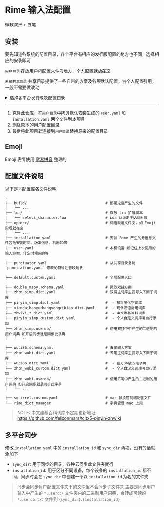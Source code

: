 # Rime 输入法配置

微软双拼 + 五笔

## 安装

要先知道各系统的配置目录，各个平台有相应的发行版配置的地方也不同，选择相应的安装即可

`用户目录` 存放用户的配置文件的地方，个人配置就放在这

`系统共享目录` 共享目录提供了一些自带的方案及各项默认配置，供个人配置引用，一般不需要做改动

<details>
<summary>选择各平台发行版及配置目录</summary>
<details>
<summary>Android</summary>
<details>
<summary>Trime</summary>

[Trime](https://github.com/osfans/trime)

- 用户目录：`/storage/emulated/0/Android/data/org.fcitx.fcitx5.android/files/data/rime/`
- 系统共享目录：`/data/user_de/0/org.fcitx.fcitx5.android/usr/share/rime-data/`

</details>
</details>

<details>
<summary>macOS</summary>
<details>
<summary>Squirrel</summary>

[Squirrel](https://github.com/rime/squirrel)

- 用户目录：`~/Library/Rime`
- 系统共享目录：`/Library/Input Methods/Squirrel.app/Contents/SharedSupport/`

</details>
</details>

<details>
<summary>UN*X</summary>
<details>
<summary>Fcitx</summary>

[Fcitx](https://github.com/fcitx/fcitx-rime)

- 用户目录：`~/.config/fcitx/rime`
</details>

<details>
<summary>Fcitx5</summary>

[Fcitx5](https://github.com/fcitx/fcitx5-rime)

- 用户目录：`~/.local/share/fcitx5/rime`
- 系统共享目录：`/usr/share/rime-data`
</details>

<details>
<summary>IBus</summary>

[IBus](https://github.com/rime/ibus-rime)

- 用户目录：`~/.config/ibus/rime`
- 系统共享目录：`/usr/share/rime-data/`
</details>
</details>

<details>
<summary>Windows</summary>
<details>
<summary>Weasel</summary>

[Weasel](https://github.com/rime/weasel)

- 用户目录：`%AppData%\Rime`
</details>
</details>
</details>

---

1. 克隆此仓库，在`用户目录`中拷贝默认安装生成的 `user.yaml` 和 `installation.yaml` 两个文件到本项目
2. 删除原本的用户配置目录
3. 最后将此项目软连接到`用户目录`替换原来的配置目录

## Emoji

Emoji 表情使用 [雾凇拼音](https://github.com/iDvel/rime-ice/tree/main/opencc) 整理的

## 配置文件说明

以下是本配置库各文件说明

```
.
├── build/                                    # 部署之后产生的文件
│   └── ...
├── lua/                                      # 存放 Lua 扩展脚本
│   └── select_character.lua                  # Lua 以词定字选词扩展
├── opencc/                                   # 词语映射文件夹，如 Emoji 实现就在这
│   └── ...
├── installation.yaml                         # 安装 Rime 产生的元信息文件包括安装时间、版本信息、机器ID等
├── user.yaml                                 # 本机设置 如记住上次使用的输入方案、什么时候用的等

├── punctuator.yaml                           # 从共享目录复制 `punctuation.yaml` 修改的符号注音映射表

├── default.custom.yaml                       # 全局配置入口

├── double_mspy.schema.yaml                   # 微软双拼方案
├── zhcn_simp.dict.yaml                       # 双拼主词库主要导入下面子词库
├── pinyin_simp.dict.yaml                     #  - 袖珍简化字词库
├── xiandaihanyuchangyongcibiao.dict.yaml     #  - 现代汉语常用词库
├── zhwiki_*.dict.yaml                        #  - 中文维基百科词库
├── pinyin_simp_custom.dict.yaml              #  - 个人自定义词库可自行添加
├── zhcn_simp.userdb/                         # 使用双拼中中产生的二进制的用户词典 如开启同步就是同步此字典
│   └── ...

├── wubi86.schema.yaml                        # 五笔输入方案
├── zhcn_wubi.dict.yaml                       # 五笔主词库主要导入下面子词库
├── wubi86.dict.yaml                          #  - 官方86版五笔字典
├── zhcn_wubi_custom.dict.yaml                #  - 个人自定义词库可自行添加
├── zhcn_wubi.userdb/                         # 使用五笔中产生的二进制的用户词典 如开启同步就是同步此字典
│   └── ...

├── squirrel.custom.yaml                      # mac 鼠须管前端配置文件
└── rime_dict_manager                         # 字典管理 mac 上用
```

> NOTE: 中文维基百科词库不定期更新地址 https://github.com/felixonmars/fcitx5-pinyin-zhwiki

## 多平台同步

修改 `installation.yaml` 中的 `installation_id` 和 `sync_dir` 两项，没有的话就添加下

- `sync_dir`: 用于同步的目录，各种云同步此文件夹就行
- `installation_id`: 用于区分不同设备，每个设备的 `installation_id` 都不同，同步时会在 `sync_dir` 中创建一个以 `installation_id` 为名的文件夹

> 同步会同步用户配置文件夹下的文件但不会同步子文件夹
> 主要是同步用户输入中产生的 `*.userdb/` 文件夹内的二进制用户词典，会转成可读的 `*.userdb.txt` 文件到 `{sync_dir}/{installation_id}`
